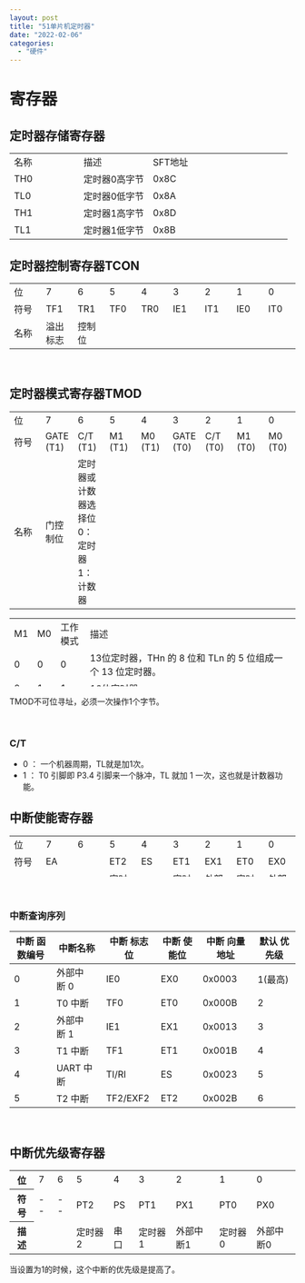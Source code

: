```yaml
---
layout: post
title: "51单片机定时器"
date: "2022-02-06"
categories: 
  - "硬件"
---
```


# 寄存器

## 定时器存储寄存器

<table style="border-collapse: collapse; width: 100%;"><tbody><tr><td style="width: 25%;">名称</td><td style="width: 25%;">描述</td><td style="width: 25%;">SFT地址</td><td style="width: 25%;"></td></tr><tr><td style="width: 25%;">TH0</td><td style="width: 25%;">定时器0高字节</td><td style="width: 25%;">0x8C</td><td style="width: 25%;"></td></tr><tr><td style="width: 25%;">TL0</td><td style="width: 25%;">定时器0低字节</td><td style="width: 25%;">0x8A</td><td style="width: 25%;"></td></tr><tr><td style="width: 25%;">TH1</td><td style="width: 25%;">定时器1高字节</td><td style="width: 25%;">0x8D</td><td style="width: 25%;"></td></tr><tr><td style="width: 25%;">TL1</td><td style="width: 25%;">定时器1低字节</td><td style="width: 25%;">0x8B</td><td style="width: 25%;"></td></tr></tbody></table>

## 定时器控制寄存器TCON

<table style="border-collapse: collapse; width: 100%;"><tbody><tr><td style="width: 11.1111%;">位</td><td style="width: 11.1111%;">7</td><td style="width: 11.1111%;">6</td><td style="width: 11.1111%;">5</td><td style="width: 11.1111%;">4</td><td style="width: 11.1111%;">3</td><td style="width: 11.1111%;">2</td><td style="width: 11.1111%;">1</td><td style="width: 11.1111%;">0</td></tr><tr><td style="width: 11.1111%;">符号</td><td style="width: 11.1111%;">TF1</td><td style="width: 11.1111%;">TR1</td><td style="width: 11.1111%;">TF0</td><td style="width: 11.1111%;">TR0</td><td style="width: 11.1111%;">IE1</td><td style="width: 11.1111%;">IT1</td><td style="width: 11.1111%;">IE0</td><td style="width: 11.1111%;">IT0</td></tr><tr><td style="width: 11.1111%;">名称</td><td style="width: 11.1111%;">溢出标志</td><td style="width: 11.1111%;">控制位</td><td style="width: 11.1111%;"></td><td style="width: 11.1111%;"></td><td style="width: 11.1111%;"></td><td style="width: 11.1111%;"></td><td style="width: 11.1111%;"></td><td style="width: 11.1111%;"></td></tr></tbody></table>

 

## 定时器模式寄存器TMOD

<table style="border-collapse: collapse; width: 100%;"><tbody><tr><td style="width: 11.1111%;">位</td><td style="width: 11.1111%;">7</td><td style="width: 11.1111%;">6</td><td style="width: 11.1111%;">5</td><td style="width: 11.1111%;">4</td><td style="width: 11.1111%;">3</td><td style="width: 11.1111%;">2</td><td style="width: 11.1111%;">1</td><td style="width: 11.1111%;">0</td></tr><tr><td style="width: 11.1111%;">符号</td><td style="width: 11.1111%;">GATE (T1)</td><td style="width: 11.1111%;">C/T (T1)</td><td style="width: 11.1111%;">M1 (T1)</td><td style="width: 11.1111%;">M0 (T1)</td><td style="width: 11.1111%;">GATE (T0)</td><td style="width: 11.1111%;">C/T (T0)</td><td style="width: 11.1111%;">M1 (T0)</td><td style="width: 11.1111%;">M0 (T0)</td></tr><tr><td style="width: 11.1111%;">名称</td><td style="width: 11.1111%;">门控制位</td><td style="width: 11.1111%;">定时器或计数器选择位 0：定时器 1：计数器</td><td style="width: 11.1111%;"></td><td style="width: 11.1111%;"></td><td style="width: 11.1111%;"></td><td style="width: 11.1111%;"></td><td style="width: 11.1111%;"></td><td style="width: 11.1111%;"></td></tr></tbody></table>

<table style="border-collapse: collapse; width: 100%; height: 120px;"><tbody><tr style="height: 24px;"><td style="width: 6.93939%; height: 24px;">M1</td><td style="width: 7.18181%; height: 24px;">M0</td><td style="width: 10.4546%; height: 24px;">工作模式</td><td style="width: 75.4242%; height: 24px;">描述</td></tr><tr style="height: 24px;"><td style="width: 6.93939%; height: 24px;">0</td><td style="width: 7.18181%; height: 24px;">0</td><td style="width: 10.4546%; height: 24px;">0</td><td style="width: 75.4242%; height: 24px;">13位定时器，THn 的 8 位和 TLn 的 5 位组成一个&nbsp;13&nbsp;位定时器。</td></tr><tr style="height: 24px;"><td style="width: 6.93939%; height: 24px;">0</td><td style="width: 7.18181%; height: 24px;">1</td><td style="width: 10.4546%; height: 24px;">1</td><td style="width: 75.4242%; height: 24px;">16位定时器</td></tr><tr style="height: 24px;"><td style="width: 6.93939%; height: 24px;">1</td><td style="width: 7.18181%; height: 24px;">0</td><td style="width: 10.4546%; height: 24px;">2</td><td style="width: 75.4242%; height: 24px;">8位自动重装模式，定时器溢出后，THn重装到TLn中</td></tr><tr style="height: 24px;"><td style="width: 6.93939%; height: 24px;">1</td><td style="width: 7.18181%; height: 24px;">1</td><td style="width: 10.4546%; height: 24px;">3</td><td style="width: 75.4242%; height: 24px;">禁用定时器1，定时器0变成2个8位定时器</td></tr></tbody></table>

TMOD不可位寻址，必须一次操作1个字节。

 

### C/T

- 0 ： 一个机器周期，TL就是加1次。
- 1 ： T0 引脚即 P3.4 引脚来一个脉冲，TL 就加 1 一次，这也就是计数器功能。

## 中断使能寄存器

<table style="border-collapse: collapse; width: 100%; height: 72px;"><tbody><tr style="height: 24px;"><td style="width: 11.1111%; height: 24px;">位</td><td style="width: 11.1111%; height: 24px;">7</td><td style="width: 11.1111%; height: 24px;">6</td><td style="width: 11.1111%; height: 24px;">5</td><td style="width: 11.1111%; height: 24px;">4</td><td style="width: 11.1111%; height: 24px;">3</td><td style="width: 11.1111%; height: 24px;">2</td><td style="width: 11.1111%; height: 24px;">1</td><td style="width: 11.1111%; height: 24px;">0</td></tr><tr style="height: 24px;"><td style="width: 11.1111%; height: 24px;">符号</td><td style="width: 11.1111%; height: 24px;">EA</td><td style="width: 11.1111%; height: 24px;"></td><td style="width: 11.1111%; height: 24px;">ET2</td><td style="width: 11.1111%; height: 24px;">ES</td><td style="width: 11.1111%; height: 24px;">ET1</td><td style="width: 11.1111%; height: 24px;">EX1</td><td style="width: 11.1111%; height: 24px;">ET0</td><td style="width: 11.1111%; height: 24px;">EX0</td></tr><tr style="height: 24px;"><td style="width: 11.1111%; height: 24px;">名称</td><td style="width: 11.1111%; height: 24px;">总开关</td><td style="width: 11.1111%; height: 24px;"></td><td style="width: 11.1111%; height: 24px;">定时器2中断使能</td><td style="width: 11.1111%; height: 24px;">串口中断使能</td><td style="width: 11.1111%; height: 24px;">定时器1中断使能</td><td style="width: 11.1111%; height: 24px;">外部中断1使能</td><td style="width: 11.1111%; height: 24px;">定时器0中断使能</td><td style="width: 11.1111%; height: 24px;">外部中断0使能</td></tr></tbody></table>

 

### 中断查询序列

| 中断 函数编号 | 中断名称 | 中断 标志位 | 中断 使能位 | 中断 向量地址 | 默认 优先级 |
| --- | --- | --- | --- | --- | --- |
| 0 | 外部中断 0 | IE0 | EX0 | 0x0003 | 1(最高) |
| 1 | T0 中断 | TF0 | ET0 | 0x000B | 2 |
| 2 | 外部中断 1 | IE1 | EX1 | 0x0013 | 3 |
| 3 | T1 中断 | TF1 | ET1 | 0x001B | 4 |
| 4 | UART 中断 | TI/RI | ES | 0x0023 | 5 |
| 5 | T2 中断 | TF2/EXF2 | ET2 | 0x002B | 6 |

 

## 中断优先级寄存器

<table><tbody><tr><th>位</th><td>7</td><td>6</td><td>5</td><td>4</td><td>3</td><td>2</td><td>1</td><td>0</td></tr><tr><th>符号</th><td>--</td><td>--</td><td>PT2</td><td>PS</td><td>PT1</td><td>PX1</td><td>PT0</td><td>PX0</td></tr><tr><th>描述</th><td></td><td></td><td>定时器2</td><td>串口</td><td>定时器1</td><td>外部中断1</td><td>定时器0</td><td>外部中断0</td></tr></tbody></table>

当设置为1的时候，这个中断的优先级是提高了。
